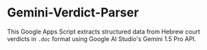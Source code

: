 # Gemini-Verdict-Parser
This Google Apps Script extracts structured data from Hebrew court verdicts in `.doc` format using Google AI Studio's Gemini 1.5 Pro API.
